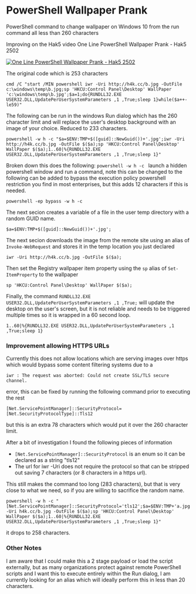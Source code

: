 # PowerShell Wallpaper Prank
PowerShell command to change wallpaper on Windows 10 from the run command all less than 260 characters

Improving on the Hak5 video One Line PowerShell Wallpaper Prank - Hak5 2502

[![One Line PowerShell Wallpaper Prank - Hak5 2502](https://img.youtube.com/vi/f3C58OKOsuo/0.jpg)](https://www.youtube.com/watch?v=f3C58OKOsuo)

The original code which is 253 characters
```
cmd /C "start /MIN powershell iwr -Uri http://h4k.cc/b.jpg -OutFile c:\windows\temp\b.jpg;sp 'HKCU:Control Panel\Desktop' WallPaper 'c:\windows\temp\b.jpg';$a=1;do{RUNDLL32.EXE USER32.DLL,UpdatePerUserSystemParameters ,1 ,True;sleep 1}while($a++-le59)"
```

The following can be run in the windows Run dialog which has the 260 character limit and will replace the user's desktop background with an image of your choice. Reduced to 233 characters.

```
powershell -w h -c "$a=$ENV:TMP+$([guid]::NewGuid())+'.jpg';iwr -Uri http://h4k.cc/b.jpg -OutFile $($a);sp 'HKCU:Control Panel\Desktop' WallPaper $($a);1..60|%{RUNDLL32.EXE USER32.DLL,UpdatePerUserSystemParameters ,1 ,True;sleep 1}"
```

Broken down this does the following:
```powershell -w h -c ```
launch a hidden powershell window and run a command, note this can be changed to the following can be added to bypass the execution policy powershell restriction you find in most enterprises, but this adds 12 characters if this is needed.

```powershell -ep bypass -w h -c```

The next secion creates a variable of a file in the user temp directory with a random GUID name.

```$a=$ENV:TMP+$([guid]::NewGuid())+'.jpg';```

The next secion downloads the image from the remote site using an alias of ```Invoke-WebRequest``` and stores it in the temp location you just declared

```iwr -Uri http://h4k.cc/b.jpg -OutFile $($a);```

Then set the Registry wallpaper item property using the ```sp``` alias of ```Set-ItemProperty``` to the wallpaper

```sp 'HKCU:Control Panel\Desktop' WallPaper $($a);```

Finally, the command ```RUNDLL32.EXE USER32.DLL,UpdatePerUserSystemParameters ,1 ,True;``` will update the desktop on the user's screen, but it is not reliable and needs to be triggered multiple times so it is wrapped in a 60 second loop.

```1..60|%{RUNDLL32.EXE USER32.DLL,UpdatePerUserSystemParameters ,1 ,True;sleep 1}```

### Improvement allowing HTTPS URLs
Currently this does not allow locations which are serving images over https which would bypass some content filtering systems due to a

```iwr : The request was aborted: Could not create SSL/TLS secure channel.```

error, this can be fixed by running the following command prior to executing the rest

```
[Net.ServicePointManager]::SecurityProtocol=[Net.SecurityProtocolType]::Tls12
```
but this is an extra 78 characters which would put it over the 260 character limit.

After a bit of investigation I found the following pieces of information
* ```[Net.ServicePointManager]::SecurityProtocol``` is an enum so it can be declared as a string "tls12"
* The url for iwr -Uri does not require the protocol  so that can be stripped out saving 7 characters (or 8 characters in a https url).

This still makes the command too long (283 characters), but that is very close to what we need, so if you are willing to sacrifice the random name.

```
powershell -w h -c "[Net.ServicePointManager]::SecurityProtocol='tls12';$a=$ENV:TMP+'a.jpg';iwr -Uri h4k.cc/b.jpg -OutFile $($a);sp 'HKCU:Control Panel\Desktop' WallPaper $($a);1..60|%{RUNDLL32.EXE USER32.DLL,UpdatePerUserSystemParameters ,1 ,True;sleep 1}"
```

it drops to 258 characters.

### Other Notes

I am aware that I could make this a 2 stage payload or load the script externally, but as many organizations protect against remote PowerShell scripts and I want this to execute entirely within the Run dialog, I am currently looking for an alias which will ideally perform this in less than 20 characters.

